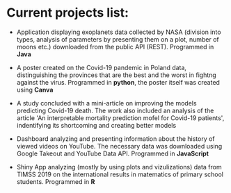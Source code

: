 # Current projects list:
* Application displaying exoplanets data collected by NASA (division into types, analysis of parameters by presenting them on a plot, number of moons etc.) downloaded from the public API (REST). Programmed in **Java**

* A poster created on the Covid-19 pandemic in Poland data, distinguishing the provinces that are the best and the worst in fightng against the virus. Programmed in **python**, the poster itself was created using **Canva**

* A study concluded with a mini-article on improving the models predicting Covid-19 death. The work also included an analysis of the article 'An interpretable mortality prediction mofel for Covid-19 patients', indentifying its shortcoming and creating better models 

* Dashboard analyzing and presenting information about the history of viewed videos on YouTube. The necessary data was downloaded using Google Takeout and YouTube Data API. Programmed in **JavaScript**

* Shiny App analyzing (mostly by using plots and vizulizations) data from TIMSS 2019 on the international results in matematics of primary school students. Programmed in **R**
